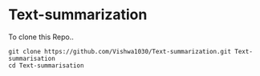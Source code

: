 # Text-summarization

To clone this Repo..

```
git clone https://github.com/Vishwa1030/Text-summarization.git Text-summarisation
cd Text-summarisation
```
